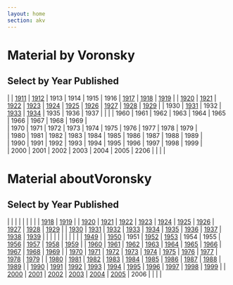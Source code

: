 ```yaml
---
layout: home
section: akv
---
```


# Material by Voronsky
## Select by Year Published

| | [1911](BiblioArt1911.html) | [1912](BiblioArt1911.html#1912) | 1913 | 1914 | 1915 | 1916 | [1917](BiblioArt1917.html) | [1918](BiblioArt1918.html#Anchor-191-59248) | [1919](BiblioArt1919.html) |
| [1920](BiblioArt1920.html) | [1921](BiblioArt1921.html) | [1922](BiblioArt1922.html) | [1923](BiblioArt1923.html) | [1924](BiblioArt1924.html) | [1925](BiblioArt1925.html) | [1926](BiblioArt1926.html) | [1927](BiblioArt1927.html) | [1928](BiblioArt1928.html) | [1929](BiblioArt1929_1937.html) |
| 1930 | [1931](BiblioArt1929_1937.html#1931) | 1932 | [1933](BiblioArt1929_1937.html#1933) | [1934](BiblioArt1929_1937.html#1934) | 1935 | 1936 | 1937 | | |
| 1960 | 1961 | 1962 | 1963 | 1964 | 1965 | 1966 | 1967 | 1968 | 1969 |							
| 1970 | 1971 | 1972 | 1973 | 1974 | 1975 | 1976 | 1977 | 1978 | 1979 |							
| 1980 | 1981 | 1982 | 1983 | 1984 | 1985 | 1986 | 1987 | 1988 | 1989 |							
| 1990 | 1991 | 1992 | 1993 | 1994 | 1995 | 1996 | 1997 | 1998 | 1999 |		
| 2000 | 2001 | 2002 | 2003 | 2004 | 2005 | 2206 |      |      |      |

# Material aboutVoronsky
## Select by Year Published

| | | | | | | | | [1918](BiblioAbout1918.html) | [1919](BiblioAbout1918.html#1919) |
| [1920](BiblioAbout1918.html#1920) | [1921](BiblioAbout1918.html#1921) | [1922](BiblioAbout1918.html#1922) | [1923](BiblioAbout1923.html) | [1924](BiblioAbout1924.html) | [1925](BiblioAbout1925.html) | [1926](BiblioAbout1926.html) | [1927](BiblioAbout1927.html) | [1928](BiblioAbout1928.html) | [1929](BiblioAbout1929.html) |
| [1930](BiblioAbout1930.html#Anchor-193-4443) | [1931](BiblioAbout1931.html#Anchor-193-30243) | [1932](BiblioAbout1932.html#Anchor-193-9298) | [1933](BiblioAbout1932.html#Anchor-193-21434) | [1934](BiblioAbout1932.html#Anchor-193-32273) | [1935](BiblioAbout1932.html#Anchor-193-46289) | [1936](BiblioAbout1932.html#Anchor-193-61008) | [1937](BiblioAbout1932.html#Anchor-193-7880) | [1938](BiblioAbout1932.html#Anchor-1938-193-50792) | [1939](BiblioAbout1932.html#Anchor--1938-193-16719) |
| | | | | | | | | | [1949](BiblioAbout1950s.html#Anchor-194-58526) |
| [1950](BiblioAbout1950s.html#Anchor-195-53360) | 1951 | [1952](BiblioAbout1950s.html#anchor) | [1953](BiblioAbout1950s.html#Anchor-195-36563) | 1954 | 1955 | [1956](BiblioAbout1950s.html#Anchor-195-26747) | [1957](BiblioAbout1950s.html#Anchor-195-16163) | [1958](BiblioAbout1950s.html#Anchor-195-1259) | [1959](BiblioAbout1950s.html#Anchor-195-46415) |
| [1960](BiblioAbout1960s.html#Anchor-196-41926) | [1961](BiblioAbout1960s.html#Anchor-196-3131) | [1962](BiblioAbout1960s.html#Anchor-196-23847) | [1963](BiblioAbout1960s.html#Anchor-196-42434) | [1964](BiblioAbout1960s.html#Anchor-196-55722) | [1965](BiblioAbout1965.html#Anchor-196-39824) | [1966](BiblioAbout1965.html#Anchor-196-59047) | [1967](BiblioAbout1965.html#Anchor-196-9438) | [1968](BiblioAbout1965.html#Anchor-196-31646) | [1969](BiblioAbout1965.html#Anchor-196-49997) |
| [1970](BiblioAbout1970.html#Anchor-197-44374) | [1971](BiblioAbout1970.html#Anchor-197-54238) | [1972](BiblioAbout1970.html#Anchor-197-6749) | [1973](BiblioAbout1970.html#Anchor-197-21581) | [1974](BiblioAbout1970.html#Anchor-197-32989) | [1975](BiblioAbout1975.html#Anchor-197-4170) | [1976](BiblioAbout1975.html#Anchor-197-14034) | [1977](BiblioAbout1975.html#Anchor-197-27426) | [1978](BiblioAbout1975.html#Anchor-197-43234) | [1979](BiblioAbout1975.html#Anchor-197-53304) |
| [1980](BiblioAbout1980.html#Anchor-198-16921) | [1981](BiblioAbout1980.html#Anchor-198-37817) | [1982](BiblioAbout1980.html#Anchor-198-46713) | [1983](BiblioAbout1980.html#Anchor-198-6528) | [1984](BiblioAbout1980.html#Anchor-198-21952) | [1985](BiblioAbout1985.html#Anchor-198-13757) | [1986](BiblioAbout1985.html#Anchor-198-21477) | [1987](BiblioAbout1985.html#Anchor-198-41837) | [1988](BiblioAbout1985.html#Anchor-198-51333) | [1989](BiblioAbout1985.html#Anchor-198-2925) |
| [1990](BiblioAbout1990.html#Anchor-199-59954) | [1991](BiblioAbout1990.html#Anchor-199-2920) | [1992](BiblioAbout1990.html#Anchor-199-17792) | [1993](BiblioAbout1990.html#Anchor-199-29183) | [1994](BiblioAbout1990.html#Anchor-199-37423) | [1995](BiblioAbout1990.html#Anchor-199-49479) | [1996](BiblioAbout1990.html#Anchor-199-58143) | [1997](BiblioAbout1990.html#Anchor-199-647) | [1998](BiblioAbout1990.html#Anchor-199-9175) | [1999](BiblioAbout1990.html#Anchor-199-21358) |
| [2000](BiblioAbout2000.html#Anchor-200-56692) | [2001](BiblioAbout2000.html#Anchor-200-7372) | [2002](BiblioAbout2000.html#anchor) | [2003](BiblioAbout2000.html#anchor) | [2004](BiblioAbout2000.html#anchor) | [2005](BiblioAbout2000.html#anchor) | 2006 | | | |
	